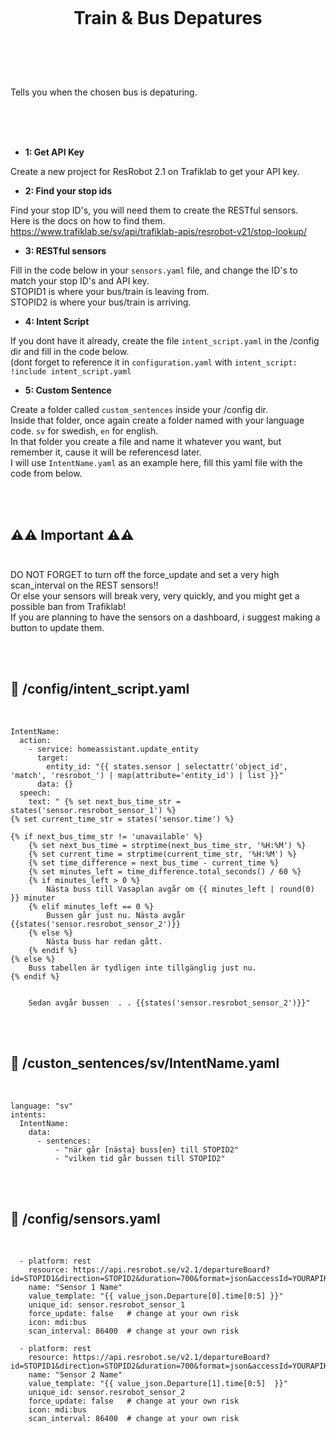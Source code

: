 
<h1 align="center">
<br>

Train & Bus Depatures

</h1><br>
<br><br>

Tells you when the chosen bus is depaturing.

<br><br><br>



- **1: Get API Key** <br>

Create a new project for ResRobot 2.1 on Trafiklab to get your API key. <br>

- **2: Find your stop ids** <br>

Find your stop ID's, you will need them to create the RESTful sensors. <br>
Here is the docs on how to find them.<br>
https://www.trafiklab.se/sv/api/trafiklab-apis/resrobot-v21/stop-lookup/ <br>

- **3: RESTful sensors** <br>

Fill in the code below in your `sensors.yaml` file, and change the ID's to match your stop ID's and API key. <br>
STOPID1 is where your bus/train is leaving from.<br>
STOPID2 is where your bus/train is arriving.<br>

- **4: Intent Script** <br>

If you dont have it already, create the file `intent_script.yaml` in the /config dir and fill in the code below.<br>
(dont forget to reference it in `configuration.yaml` with `intent_script: !include intent_script.yaml`<br> 

- **5: Custom Sentence** <br>

Create a folder called `custom_sentences` inside your /config dir.<br>
Inside that folder, once again create a folder named with your language code. `sv` for swedish, `en` for english.<br>
In that folder you create a file and name it whatever you want, but remember it, cause it will be referencesd later.<br>
I will use `IntentName.yaml` as an example here, fill this yaml file with the code from below. <br>






<br><br>



## **⚠️⚠️ Important ⚠️⚠️** <br><br>

DO NOT FORGET to turn off the force_update and set a very high scan_interval on the REST sensors!!<br>
Or else your sensors will break very, very quickly, and you might get a possible ban from Trafiklab! <br>
If you are planning to have the sensors on a dashboard, i suggest making a button to update them.<br>

<br><br>


## 🦆 /config/intent_script.yaml <br>


<br>


```
IntentName:
  action:
    - service: homeassistant.update_entity
      target:
        entity_id: "{{ states.sensor | selectattr('object_id', 'match', 'resrobot_') | map(attribute='entity_id') | list }}"
      data: {}  
  speech:
    text: " {% set next_bus_time_str = states('sensor.resrobot_sensor_1') %}
{% set current_time_str = states('sensor.time') %}

{% if next_bus_time_str != 'unavailable' %}
    {% set next_bus_time = strptime(next_bus_time_str, '%H:%M') %}
    {% set current_time = strptime(current_time_str, '%H:%M') %}
    {% set time_difference = next_bus_time - current_time %}
    {% set minutes_left = time_difference.total_seconds() / 60 %}
    {% if minutes_left > 0 %}
        Nästa buss till Vasaplan avgår om {{ minutes_left | round(0) }} minuter
    {% elif minutes_left == 0 %}
        Bussen går just nu. Nästa avgår {{states('sensor.resrobot_sensor_2')}}
    {% else %}
        Nästa buss har redan gått.
    {% endif %}
{% else %}
    Buss tabellen är tydligen inte tillgänglig just nu.
{% endif %}

    
    Sedan avgår bussen  . . {{states('sensor.resrobot_sensor_2')}}"       
```

<br><br>


## 🦆 /custon_sentences/sv/IntentName.yaml <br>


<br>

```
language: "sv"
intents:
  IntentName:
    data:
      - sentences:  
          - "när går [nästa} buss[en} till STOPID2"
          - "vilken tid går bussen till STOPID2"
```

<br><br>


## 🦆 /config/sensors.yaml <br>


<br>


```
  - platform: rest
    resource: https://api.resrobot.se/v2.1/departureBoard?id=STOPID1&direction=STOPID2&duration=700&format=json&accessId=YOURAPIKEY
    name: "Sensor 1 Name"
    value_template: "{{ value_json.Departure[0].time[0:5] }}"
    unique_id: sensor.resrobot_sensor_1
    force_update: false   # change at your own risk
    icon: mdi:bus
    scan_interval: 86400  # change at your own risk
    
  - platform: rest
    resource: https://api.resrobot.se/v2.1/departureBoard?id=STOPID1&direction=STOPID2&duration=700&format=json&accessId=YOURAPIKEY
    name: "Sensor 2 Name"
    value_template: "{{ value_json.Departure[1].time[0:5]  }}"
    unique_id: sensor.resrobot_sensor_2
    force_update: false   # change at your own risk
    icon: mdi:bus
    scan_interval: 86400  # change at your own risk
```

<br><br>


